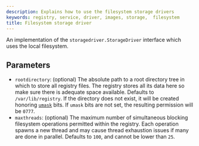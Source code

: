 ```yaml
---
description: Explains how to use the filesystem storage drivers
keywords: registry, service, driver, images, storage,  filesystem
title: Filesystem storage driver
---
```


An implementation of the `storagedriver.StorageDriver` interface which uses the local filesystem.

## Parameters

* `rootdirectory`: (optional) The absolute path to a root directory tree in which
to store all registry files. The registry stores all its data here so make sure
there is adequate space available. Defaults to `/var/lib/registry`. If the directory
does not exist, it will be created honoring [`umask`](https://man7.org/linux/man-pages/man2/umask.2.html)
bits. If `umask` bits are not set, the resulting permission will be `0777`.
* `maxthreads`: (optional) The maximum number of simultaneous blocking filesystem
operations permitted within the registry. Each operation spawns a new thread and
may cause thread exhaustion issues if many are done in parallel. Defaults to
`100`, and cannot be lower than `25`.
